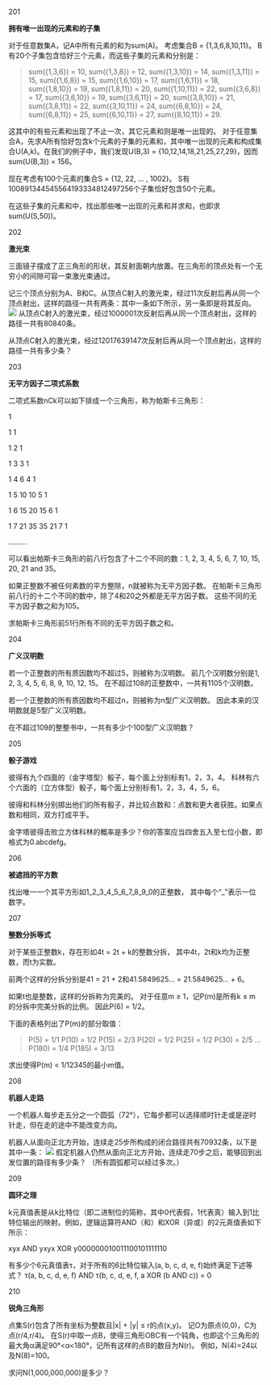 201

**拥有唯一出现的元素和的子集**

对于任意数集A，记A中所有元素的和为sum(A)。
考虑集合B = {1,3,6,8,10,11}。
B有20个子集包含恰好三个元素，而这些子集的元素和分别是：

> sum({1,3,6}) = 10,
> sum({1,3,8}) = 12,
> sum({1,3,10}) = 14,
> sum({1,3,11}) = 15,
> sum({1,6,8}) = 15,
> sum({1,6,10}) = 17,
> sum({1,6,11}) = 18,
> sum({1,8,10}) = 19,
> sum({1,8,11}) = 20,
> sum({1,10,11}) = 22,
> sum({3,6,8}) = 17,
> sum({3,6,10}) = 19,
> sum({3,6,11}) = 20,
> sum({3,8,10}) = 21,
> sum({3,8,11}) = 22,
> sum({3,10,11}) = 24,
> sum({6,8,10}) = 24,
> sum({6,8,11}) = 25,
> sum({6,10,11}) = 27,
> sum({8,10,11}) = 29.

这其中的有些元素和出现了不止一次，其它元素和则是唯一出现的。
对于任意集合A，先求A所有恰好包含k个元素的子集的元素和，其中唯一出现的元素和构成集合U(A,k)。在我们的例子中，我们发现U(B,3) = {10,12,14,18,21,25,27,29}，因而sum(U(B,3)) = 156。

现在考虑有100个元素的集合S = {12, 22, … , 1002}。
S有100891344545564193334812497256个子集恰好包含50个元素。

在这些子集的元素和中，找出那些唯一出现的元素和并求和，也即求sum(U(S,50))。

202


**激光束**

三面镜子摆成了正三角形的形状，其反射面朝内放置。在三角形的顶点处有一个无穷小的间隙可容一束激光束通过。

记三个顶点分别为A、B和C。从顶点C射入的激光束，经过11次反射后再从同一个顶点射出，这样的路径一共有两条：其中一条如下所示，另一条即是将其反向。
![](https://projecteuler.net/project/images/p201_laserbeam.gif)
从顶点C射入的激光束，经过1000001次反射后再从同一个顶点射出，这样的路径一共有80840条。

从顶点C射入的激光束，经过12017639147次反射后再从同一个顶点射出，这样的路径一共有多少条？

203

**无平方因子二项式系数**

二项式系数nCk可以如下排成一个三角形，称为帕斯卡三角形：

1

1 1

1 2 1

1 3 3 1

1 4 6 4 1

1 5 10 10 5 1

1 6 15 20 15 6 1

1 7 21 35 35 21 7 1

.........

可以看出帕斯卡三角形的前八行包含了十二个不同的数：1, 2, 3, 4, 5, 6, 7, 10, 15, 20, 21 and 35。

如果正整数不被任何素数的平方整除，n就被称为无平方因子数。
在帕斯卡三角形前八行的十二个不同的数中，除了4和20之外都是无平方因子数。
这些不同的无平方因子数之和为105。

求帕斯卡三角形前51行所有不同的无平方因子数之和。

204

**广义汉明数**

若一个正整数的所有质因数均不超过5，则被称为汉明数。
前几个汉明数分别是1, 2, 3, 4, 5, 6, 8, 9, 10, 12, 15。
在不超过108的正整数中，一共有1105个汉明数。

若一个正整数的所有质因数均不超过n，则被称为n型广义汉明数。
因此本来的汉明数就是5型广义汉明数。

在不超过109的整整书中，一共有多少个100型广义汉明数？

205

**骰子游戏**

彼得有九个四面的（金字塔型）骰子，每个面上分别标有1，2，3，4。
科林有六个六面的（立方体型）骰子，每个面上分别标有1，2，3，4，5，6。

彼得和科林分别掷出他们的所有骰子，并比较点数和：点数和更大者获胜。如果点数和相同，双方打成平手。

金字塔彼得击败立方体科林的概率是多少？你的答案应当四舍五入至七位小数，即格式为0.abcdefg。

206

**被遮挡的平方数**

找出唯一一个其平方形如1_2_3_4_5_6_7_8_9_0的正整数，
其中每个“_”表示一位数字。


207

**整数分拆等式**

对于某些正整数k，存在形如4t = 2t + k的整数分拆，
其中4t，2t和k均为正整数，而t为实数。

前两个这样的分拆分别是41 = 21 + 2和41.5849625… = 21.5849625… + 6。

如果t也是整数，这样的分拆称为完美的。
对于任意m ≥ 1，记P(m)是所有k ≤ m的分拆中完美分拆的比例。
因此P(6) = 1/2。

下面的表格列出了P(m)的部分取值：

> P(5) = 1/1
> P(10) = 1/2
> P(15) = 2/3
> P(20) = 1/2
> P(25) = 1/2
> P(30) = 2/5
> …
> P(180) = 1/4
> P(185) = 3/13

求出使得P(m) < 1/12345的最小m值。

208

**机器人走路**

一个机器人每步走五分之一个圆弧（72°），它每步都可以选择顺时针走或是逆时针走，但在走的途中不能改变方向。

机器人从面向正北方开始，连续走25步所构成的闭合路径共有70932条，以下是其中一条：
![](https://projecteuler.net/project/images/p208_robotwalk.gif)
假定机器人仍然从面向正北方开始，连续走70步之后，能够回到出发位置的路径有多少条？
（所有圆弧都可以经过多次。）

209

**圆环之理**

k元真值表是从k比特位（即二进制位的简称，其中0代表假，1代表真）输入到1比特位输出的映射。例如，逻辑运算符AND（和）和XOR（异或）的2元真值表如下所示：

xyx AND yxyx XOR y000000010011100101111110

有多少个6元真值表τ，对于所有的6比特位输入(a, b, c, d, e, f)始终满足下述等式？
τ(a, b, c, d, e, f) AND τ(b, c, d, e, f, a XOR (b AND c)) = 0

210

**锐角三角形**

点集S(r)包含了所有坐标为整数且|x| + |y| ≤ r的点(x,y)。
记O为原点(0,0)，C为点(r/4,r/4)。
在S(r)中取一点B，使得三角形OBC有一个钝角，也即这个三角形的最大角α满足90°<α<180°，记所有这样的点B的数目为N(r)。
例如，N(4)=24以及N(8)=100。

求问N(1,000,000,000)是多少？
